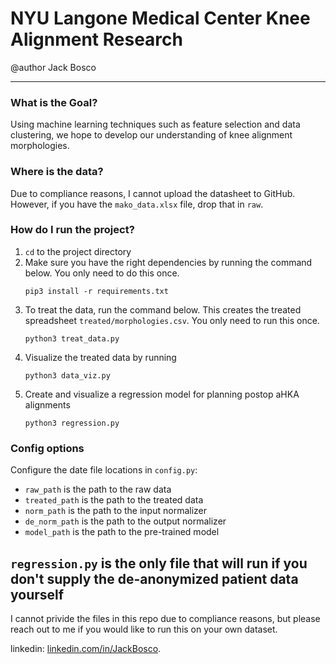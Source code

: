# NYU Langone Medical Center Knee Alignment Research

@author Jack Bosco

---

### What is the Goal?

Using machine learning techniques such as feature selection and data clustering, we hope to develop our understanding of knee alignment morphologies.

### Where is the data?

Due to compliance reasons, I cannot upload the datasheet to GitHub.
However, if you have the `mako_data.xlsx` file, drop that in `raw`.

### How do I run the project?

1. `cd` to the project directory
2. Make sure you have the right dependencies by running the command below. You only need to do this once.
   ```
   pip3 install -r requirements.txt
   ```
3. To treat the data, run the command below. This creates the treated spreadsheet `treated/morphologies.csv`. You only need to run this once.
   ```
   python3 treat_data.py
   ```
4. Visualize the treated data by running
   ```
   python3 data_viz.py
   ```
<!-- 5. Create a data clustering example (optional command line options are `nclusters <int>`, `bmi`, `age`, `FTR` for femoral transverse rotation, `sex`):
   ```
   python3 make_clusters.py
   ``` -->
5. Create and visualize a regression model for planning postop aHKA alignments
   ```
   python3 regression.py
   ```

### Config options

Configure the date file locations in `config.py`:
 - `raw_path` is the path to the raw data
 - `treated_path` is the path to the treated data
 - `norm_path` is the path to the input normalizer
 - `de_norm_path` is the path to the output normalizer
 - `model_path` is the path to the pre-trained model

## `regression.py` is the only file that will run if you don't supply the de-anonymized patient data yourself
I cannot privide the files in this repo due to compliance reasons, but please reach out to me if you would like to run this on your own dataset.

linkedin: [linkedin.com/in/JackBosco](https://linkedin.com/in/JackBosco).
